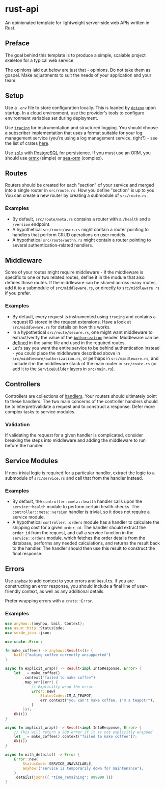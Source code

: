 # rust-api

An opinionated template for lightweight server-side web APIs written in Rust.

## Preface

The goal behind this template is to produce a simple, scalable project skeleton for a typical web service.

The opinions laid out below are just that - opinions. Do not take them as gospel. Make adjustments to suit the needs of your application and your team.

## Setup

Use a `.env` file to store configuration locally. This is loaded by [`dotenv`](https://crates.io/crates/dotenv) upon startup. In a cloud environment, use the provider's tools to configure environment variables set during deployment.

Use [`tracing`](https://crates.io/crates/tracing) for instrumentation and structured logging. You should choose a subscriber implementation that uses a format suitable for your log management service (you're using a log management service, right?) - see the list of crates [here](https://docs.rs/tracing/latest/tracing/#related-crates).

Use [`sqlx`](https://crates.io/crates/sqlx) with [PostgreSQL](https://www.postgresql.org/) for persistence. If you must use an ORM, you should use [ormx](https://crates.io/crates/ormx) (simple) or [sea-orm](https://crates.io/crates/sea-orm) (complex).

## Routes

Routers should be created for each "section" of your service and merged into a single router in `src/route.rs`. How you define "section" is up to you. You can create a new router by creating a submodule of `src/route.rs`.

### Examples
- By default, `src/route/meta.rs` contains a router with a `/health` and a `/version` endpoint.
- A hypothetical `src/route/user.rs` might contain a router pointing to handlers that perform CRUD operations on user models.
- A hypothetical `src/route/authn.rs` might contain a router pointing to several authentication-related handlers.

## Middleware

Some of your routes might require middleware - if the middleware is specific to one or two related routes, define it in the module that also defines those routes. If the middleware can be shared across many routes, add it to a submodule of `src/middleware.rs`, or directly to `src/middleware.rs` if you prefer.

### Examples
- By default, every request is instrumented using `tracing` and contains a request ID stored in the request extensions. Have a look at `src/middleware.rs` for details on how this works.
- In a hypothetical `src/route/secure.rs`, one might want middleware to extract/verify the value of the [`Authorization`](https://developer.mozilla.org/en-US/docs/Web/HTTP/Headers/Authorization) header. Middleware can be [defined](https://docs.rs/axum/latest/axum/middleware/index.html#writing-middleware) in the same file and used in the required routes.
- Let's say you want the entire service to be behind authentication instead - you could place the middleware described above in `src/middleware/authorization.rs`, or perhaps in `src/middleware.rs`, and include it in the middleware stack of the main router in `src/route.rs` (or add it to the `ServiceBuilder` layers in `src/main.rs`).

## Controllers

Controllers are collections of [handlers](https://docs.rs/axum/latest/axum/handler/index.html). Your routers should ultimately point to these handlers. The two main concerns of the controller handlers should be to interpret/validate a request and to construct a response. Defer more complex tasks to service modules.

### Validation

If validating the request for a given handler is complicated, consider breaking the steps into middleware and adding the middleware to run before the handler.

## Service Modules

If non-trivial logic is required for a particular handler, extract the logic to a submodule of `src/service.rs` and call that from the handler instead.

### Examples
- By default, the `controller::meta::health` handler calls upon the `service::health` module to perform certain health checks. The `controller::meta::version` handler is trivial, so it does not require a service module.
- A hypothetical `controller::orders` module has a handler to calculate the shipping cost for a given `order_id`. The handler should extract the `order_id` from the request, and call a service function in the `service::orders` module, which fetches the order details from the database, performs any needed calculations, and returns the result back to the handler. The handler should then use this result to construct the final response.

## Errors

Use [`anyhow`](https://crates.io/crates/anyhow) to add context to your errors and `Result`s. If you are constructing an error response, you should include a final line of user-friendly context, as well as any additional details.

Prefer wrapping errors with a `crate::Error`.

### Examples
```rust
use anyhow::{anyhow, bail, Context};
use axum::http::StatusCode;
use serde_json::json;

use crate::Error;

fn make_coffee() -> anyhow::Result<()> {
    bail!("making coffee currently unsupported")
}

async fn explicit_wrap() -> Result<impl IntoResponse, Error> {
    let _ = make_coffee()
        .context("failed to make coffee")
        .map_err(|err| {
            // Explicitly wrap the error
            Error::new(
                StatusCode::IM_A_TEAPOT,
                err.context("you can't make coffee, I'm a teapot!"),
            )
        })?;
    Ok(())
}

async fn implicit_wrap() -> Result<impl IntoResponse, Error> {
    // This will return a 500 error if it is not explicitly wrapped
    let _ = make_coffee().context("failed to make coffee")?;
    Ok(())
}

async fn with_details() -> Error {
    Error::new(
        StatusCode::SERVICE_UNAVAILABLE,
        anyhow!("service is temporarily down for maintenance"),
    )
    .details(json!({ "time_remaining": 999999 }))
}
```
